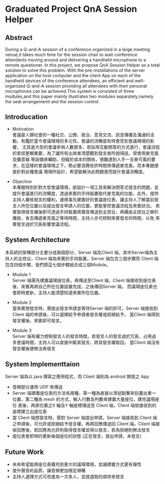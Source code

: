 # Graduated Project  QnA Session Helper

## Abstract
During a Q-and-A session of a conference organized in a large meeting venue,it takes much time for the session chair to wait conference attendants moving around and delivering a handheld microphone to a remote questioner. In this project, we propose QnA Session Helper as a total solution to solve this problem. With the pre-installations of the server application on the host computer and the client App on
each of the handheld devices of the conference attendees, an efficient and well-organized Q-and-A session providing all attendees with their personal microphones can be achieved.This system is consisted of three modules,and this paper mainly illustrates two modules separately,namely the seat arrangememt and the session control.

## Introducation
- Motivation <br/>
會議是人類社會的一種社交、公關、政治、意見交流、訊息傳播及溝通的活動，有鑑於當今會議環境的多元性，會議的流暢度有時會受到會議環境的影響，
尤其是大型的會議參與人數眾多，若採用互動問答的方式進行，會議流程的拿捏更顯重要，為了讓所有出席者清楚聽到發言者所說得話，常使用麥克風及擴音器
等設備來輔助，但礙於成本的關係，很難達到人手一支麥可風的要求，在這樣的會議環境之下，勢必要浪費些許時間來傳遞麥克風，而本專題便是針對此種會議
環境所設計，希望能解決此問題進而提升會議流暢度。

- Objective <br/>
本專題特別針對大型會議環境，欲設計一項工具來解決問答式發言的問題，並提升會議進行的流暢度，透過來賓的手持裝置取代麥克風的功能，此外，提供
主持人審核發言的權利，運用事先建置好的會議座位表，讓主持人了解當前發言人所在位置以及提出發言申請人的位置，更能掌控會議流程及來賓狀況。
來賓取得發言權後即可透過手持裝置將聲音傳送到主控台，再藉由主控台之喇叭播放，省去傳遞麥克風之等待時間，主持人亦可控制來賓發言的時間，以免
來賓發言過於冗長影響會議流程。

## System Architecture

本系統的架構部分主要分成兩個部分，Server 端及Client 端，其中Server端為主持人的主控台，Client 端為來賓的手持裝置，Server 端包含三個步驟而
Client 端包含四個步驟，我們將這七個步驟組合成三個Module。 <br/>

- Module 1 <br/>
Server 端需先建置議場座位表，再傳送至Client 端，Client 端接收到座位表後，來賓再將自己所在位置設置完成，之後傳回Server 端，
而議場座位表也會即時更新，主持人能清楚知道來賓所在位置。<br/> 

- Module 2 <br/>
當來賓想發言時，需提出發言申請並等待Server 端的許可，Server 端接收到Client 端的申請後，可以選擇給予申請者發言權或拒絕給予，
當Client 端得到發言權後，來賓即可發言。 <br/>

- Module 3 <br/> 
Server 端有權力控制發言人的發言時間，若發言人的發言過於冗長，占用過多會議時間，主持人可以直接中斷其發言，將其發言權取回，
當Client 端沒有發言權後便無法再發言 <br/>

## System Implementtaion 
Server 端為以 java 撰寫之應用程式，而 Client 端則為 android 開發之 App <br/>

- 音頻部分運用 UDP 來傳送 <br/>
- Server 端建置座位表的方法有兩種，第一種為直接以滑鼠點擊來刻畫出單一位置，第二種為 mesh 的方式，輸入行數及列數來建置大量座位，建完議場座位
表後，再將位置之X 軸及Y 軸座標傳送至 Client 端，Client 端依接收到的座標建立出座位表<br/>
- 當 Client 端想發言時，需對 Server 端提出申請，Server 端接收到 Client 端之申請後，可允許或拒絕給予發言權，再將回應傳送回 Client 端，Client 端接
收回應後，若回應為允許則取得發言權並得以發言，若為拒絕則無法發言 <br/>
- 座位表會即時的更新每個座位的狀態 (正在發言，提出申請，未發言) <br/>

## Future Work
- 未來希望能將座位表擴充到更大的議場環境，並讓建置方式更有彈性 <br/>
- 提升聲音的品質，讓音頻更加穩定順暢 <br/>
- 主持人選擇方式可改進為一次多人，並就選取的順序來發言 <br/>



